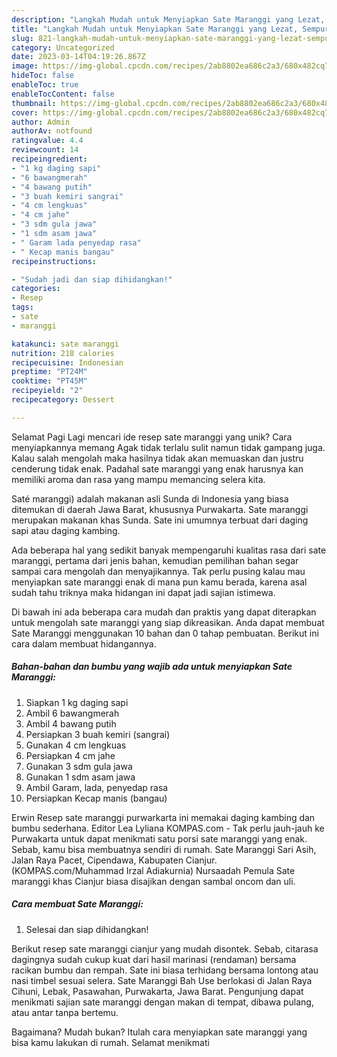 ```yaml
---
description: "Langkah Mudah untuk Menyiapkan Sate Maranggi yang Lezat, Sempurna"
title: "Langkah Mudah untuk Menyiapkan Sate Maranggi yang Lezat, Sempurna"
slug: 821-langkah-mudah-untuk-menyiapkan-sate-maranggi-yang-lezat-sempurna
category: Uncategorized
date: 2023-03-14T04:19:26.867Z
image: https://img-global.cpcdn.com/recipes/2ab8802ea686c2a3/680x482cq70/sate-maranggi-foto-resep-utama.jpg
hideToc: false
enableToc: true
enableTocContent: false
thumbnail: https://img-global.cpcdn.com/recipes/2ab8802ea686c2a3/680x482cq70/sate-maranggi-foto-resep-utama.jpg
cover: https://img-global.cpcdn.com/recipes/2ab8802ea686c2a3/680x482cq70/sate-maranggi-foto-resep-utama.jpg
author: Admin
authorAv: notfound
ratingvalue: 4.4
reviewcount: 14
recipeingredient:
- "1 kg daging sapi"
- "6 bawangmerah"
- "4 bawang putih"
- "3 buah kemiri sangrai"
- "4 cm lengkuas"
- "4 cm jahe"
- "3 sdm gula jawa"
- "1 sdm asam jawa"
- " Garam lada penyedap rasa"
- " Kecap manis bangau"
recipeinstructions:

- "Sudah jadi dan siap dihidangkan!"
categories:
- Resep
tags:
- sate
- maranggi

katakunci: sate maranggi 
nutrition: 218 calories
recipecuisine: Indonesian
preptime: "PT24M"
cooktime: "PT45M"
recipeyield: "2"
recipecategory: Dessert

---
```



Selamat Pagi Lagi mencari ide resep sate maranggi yang unik? Cara menyiapkannya memang Agak tidak terlalu sulit namun tidak gampang juga. Kalau salah mengolah maka hasilnya tidak akan memuaskan dan justru cenderung tidak enak. Padahal sate maranggi yang enak harusnya kan memiliki aroma dan rasa yang mampu memancing selera kita.


Saté maranggi) adalah makanan asli Sunda di Indonesia yang biasa ditemukan di daerah Jawa Barat, khususnya Purwakarta. Sate maranggi merupakan makanan khas Sunda. Sate ini umumnya terbuat dari daging sapi atau daging kambing.

Ada beberapa hal yang sedikit banyak mempengaruhi kualitas rasa dari sate maranggi, pertama dari jenis bahan, kemudian pemilihan bahan segar sampai cara mengolah dan menyajikannya. Tak perlu pusing kalau mau menyiapkan sate maranggi enak di mana pun kamu berada, karena asal sudah tahu triknya maka hidangan ini dapat jadi sajian istimewa.


Di bawah ini ada beberapa cara mudah dan praktis yang dapat diterapkan untuk mengolah sate maranggi yang siap dikreasikan. Anda dapat membuat Sate Maranggi menggunakan 10 bahan dan 0 tahap pembuatan. Berikut ini cara dalam membuat hidangannya.

<!--inarticleads1-->

##### Bahan-bahan dan bumbu yang wajib ada untuk menyiapkan Sate Maranggi:

1. Siapkan 1 kg daging sapi
1. Ambil 6 bawangmerah
1. Ambil 4 bawang putih
1. Persiapkan 3 buah kemiri (sangrai)
1. Gunakan 4 cm lengkuas
1. Persiapkan 4 cm jahe
1. Gunakan 3 sdm gula jawa
1. Gunakan 1 sdm asam jawa
1. Ambil  Garam, lada, penyedap rasa
1. Persiapkan  Kecap manis (bangau)


Erwin Resep sate maranggi purwarkarta ini memakai daging kambing dan bumbu sederhana. Editor Lea Lyliana KOMPAS.com - Tak perlu jauh-jauh ke Purwakarta untuk dapat menikmati satu porsi sate maranggi yang enak. Sebab, kamu bisa membuatnya sendiri di rumah. Sate Maranggi Sari Asih, Jalan Raya Pacet, Cipendawa, Kabupaten Cianjur. (KOMPAS.com/Muhammad Irzal Adiakurnia) Nursaadah Pemula Sate maranggi khas Cianjur biasa disajikan dengan sambal oncom dan uli. 

<!--inarticleads2-->

##### Cara membuat Sate Maranggi:


1. Selesai dan siap dihidangkan!

Berikut resep sate maranggi cianjur yang mudah disontek. Sebab, citarasa dagingnya sudah cukup kuat dari hasil marinasi (rendaman) bersama racikan bumbu dan rempah. Sate ini biasa terhidang bersama lontong atau nasi timbel sesuai selera. Sate Maranggi Bah Use berlokasi di Jalan Raya Cihuni, Lebak, Pasawahan, Purwakarta, Jawa Barat. Pengunjung dapat menikmati sajian sate maranggi dengan makan di tempat, dibawa pulang, atau antar tanpa bertemu. 

Bagaimana? Mudah bukan? Itulah cara menyiapkan sate maranggi yang bisa kamu lakukan di rumah. Selamat menikmati
